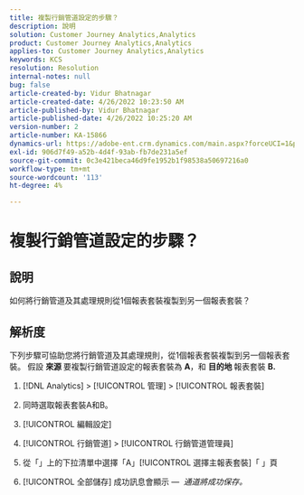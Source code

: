 ```yaml
---
title: 複製行銷管道設定的步驟？
description: 說明
solution: Customer Journey Analytics,Analytics
product: Customer Journey Analytics,Analytics
applies-to: Customer Journey Analytics,Analytics
keywords: KCS
resolution: Resolution
internal-notes: null
bug: false
article-created-by: Vidur Bhatnagar
article-created-date: 4/26/2022 10:23:50 AM
article-published-by: Vidur Bhatnagar
article-published-date: 4/26/2022 10:25:20 AM
version-number: 2
article-number: KA-15866
dynamics-url: https://adobe-ent.crm.dynamics.com/main.aspx?forceUCI=1&pagetype=entityrecord&etn=knowledgearticle&id=00f23cf1-4ac5-ec11-a7b6-0022480a1004
exl-id: 906d7f49-a52b-4d4f-93ab-fb7de231a5ef
source-git-commit: 0c3e421beca46d9fe1952b1f98538a50697216a0
workflow-type: tm+mt
source-wordcount: '113'
ht-degree: 4%

---
```


# 複製行銷管道設定的步驟？

## 說明


如何將行銷管道及其處理規則從1個報表套裝複製到另一個報表套裝？


## 解析度


下列步驟可協助您將行銷管道及其處理規則，從1個報表套裝複製到另一個報表套裝。 假設 <b>來源 </b>要複製行銷管道設定的報表套裝為 <b>A</b>，和 <b>目的地 </b>報表套裝 <b>B.</b>

1. [!DNL Analytics] > [!UICONTROL 管理] > [!UICONTROL 報表套裝]

2. 同時選取報表套裝A和B。

3. [!UICONTROL 編輯設定]

4. [!UICONTROL 行銷管道] > [!UICONTROL 行銷管道管理員]

5. 從「」上的下拉清單中選擇「A」[!UICONTROL 選擇主報表套裝]「 」頁

6. [!UICONTROL 全部儲存]  成功訊息會顯示 —  *通道將成功保存。*
